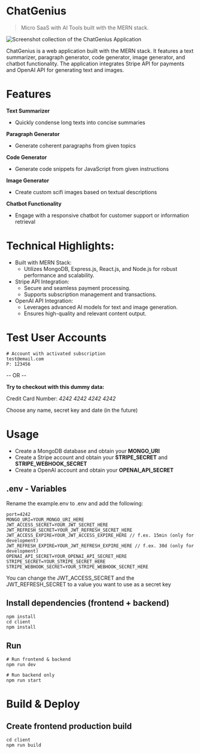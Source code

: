 # ChatGenius
> Micro SaaS with AI Tools built with the MERN stack.

![Screenshot collection of the ChatGenius Application](https://i.postimg.cc/GhmQGTR5/Chat-Genius-Preview.png)

ChatGenius is a web application built with the MERN stack. It features a text summarizer, paragraph generator, code generator, image generator, and chatbot functionality. The application integrates Stripe API for payments and OpenAI API for generating text and images. 

# Features

**Text Summarizer**
* Quickly condense long texts into concise summaries

**Paragraph Generator**
* Generate coherent paragraphs from given topics

**Code Generator**
* Generate code snippets for JavaScript from given instructions

**Image Generator**
* Create custom scifi images based on textual descriptions

**Chatbot Functionality**
* Engage with a responsive chatbot for customer support or information retrieval

# Technical Highlights:

* Built with MERN Stack:
  + Utilizes MongoDB, Express.js, React.js, and Node.js for robust performance and scalability.
* Stripe API Integration:
  + Secure and seamless payment processing.
  + Supports subscription management and transactions.
* OpenAI API Integration:
  + Leverages advanced AI models for text and image generation.
  + Ensures high-quality and relevant content output.

# Test User Accounts
```
# Account with activated subscription
test@email.com
P: 123456
```
-- OR --

**Try to checkout with this dummy data:**

Credit Card Number: *4242 4242 4242 4242*

Choose any name, secret key and date (in the future)  

# Usage

* Create a MongoDB database and obtain your **MONGO_URI**
* Create a Stripe account and obtain your **STRIPE_SECRET** and **STRIPE_WEBHOOK_SECRET**
* Create a OpenAI account and obtain your **OPENAI_API_SECRET**

## .env - Variables

Rename the example.env to .env and add the following:
```
port=4242
MONGO_URI=YOUR_MONGO_URI_HERE
JWT_ACCESS_SECRET=YOUR_JWT_SECRET_HERE
JWT_REFRESH_SECRET=YOUR_JWT_REFRESH_SECRET_HERE
JWT_ACCESS_EXPIRE=YOUR_JWT_ACCESS_EXPIRE_HERE // f.ex. 15min (only for development)
JWT_REFRESH_EXPIRE=YOUR_JWT_REFRESH_EXPIRE_HERE // f.ex. 30d (only for development)
OPENAI_API_SECRET=YOUR_OPENAI_API_SECRET_HERE
STRIPE_SECRET=YOUR_STRIPE_SECRET_HERE
STRIPE_WEBHOOK_SECRET=YOUR_STRIPE_WEBHOOK_SECRET_HERE
```
You can change the JWT_ACCESS_SECRET and the JWT_REFRESH_SECRET to a value you want to use as a secret key

## Install dependencies (frontend + backend)
```
npm install
cd client
npm install
```

## Run
```
# Run frontend & backend
npm run dev

# Run backend only
npm run start
```

# Build & Deploy

## Create frontend production build
```
cd client
npm run build
```


